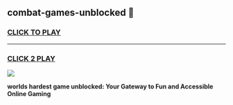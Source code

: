 
## combat-games-unblocked 👋
<h3>
<a href="https://premium.freeplayer.one?title=combat-games-unblocked&ref=14F">CLICK TO PLAY</a></h3>
<hr>

<h3>
<a href="https://premium.freeplayer.one?title=combat-games-unblocked&ref=14F">CLICK 2 PLAY</a>
  
</h3>

<a href="https://premium.freeplayer.one?title=combat-games-unblocked&ref=12F/"><img src="https://clearcache.store/games.png"></a>


**worlds hardest game unblocked: Your Gateway to Fun and Accessible Online Gaming**
